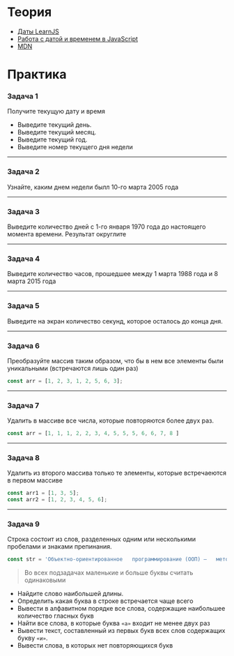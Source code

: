 # Теория

- [Даты LearnJS](https://learn.javascript.ru/datetime)
- [Работа с датой и временем в JavaScript](https://itchief.ru/javascript/date)
- [MDN](https://developer.mozilla.org/ru/docs/Web/JavaScript/Reference/Global_Objects/Date)

# Практика

### Задача 1

Получите текущую дату и время
- Выведите текущий день.
- Выведите текущий месяц.
- Выведите текущий год.
- Выведите номер текущего дня недели

---

### Задача 2

Узнайте, каким днем недели былл 10-го марта 2005 года

---

### Задача 3

Выведите количество дней с 1-го января 1970 года до настоящего момента времени. Результат округлите

---

### Задача 4

Выведите количество часов, прошедшее между 1 марта 1988 года и 8 марта 2015 года

---

### Задача 5

Выведите на экран количество секунд, которое осталось до конца дня.

---

### Задача 6

Преобразуйте массив таким образом, что бы в нем все элементы были уникальными (встречаются лишь один раз)

```javascript
const arr = [1, 2, 3, 1, 2, 5, 6, 3];
```

---

### Задача 7

Удалить в массиве все числа, которые повторяются более двух раз.

```javascript
const arr = [1, 1, 1, 2, 2, 3, 4, 5, 5, 5, 6, 6, 7, 8 ]
```

---

### Задача 8

Удалить из второго массива только те элементы, которые встречаеются в первом массиве
```javascript
const arr1 = [1, 3, 5];
const arr2 = [1, 2, 3, 4, 5, 6];
```

---

### Задача 9

Строка состоит из слов, разделенных одним или несколькими пробелами и знаками препинания.
```javascript
const str = 'Объектно-ориентированное   программирование (ООП) —   методология программирования, основанная на   представлении программы в виде совокупности    объектов, каждый из которых является   экземпляром определённого класса, а классы    образуют иерархию наследования'
```

> Во всех подзадачах маленькие и больше буквы считать одинаковыми

- Найдите слово наибольшей длины.
- Определить какая буква в строке встречается чаще всего
- Вывести в алфавитном порядке все слова, содержащие наибольшее количество гласных букв
- Найти все слова, в которые буква `«а»` входит не менее двух раз
- Вывести текст, составленный из первых букв всех слов содержащих букву `«и»`.
- Вывести слова, в которых нет повторяющихся букв

